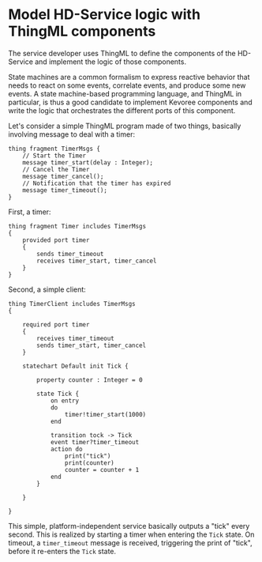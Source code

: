 # Model HD-Service logic with ThingML components

The service developer uses ThingML to define the components of the HD-Service and implement the logic of those components.

State machines are a common formalism to express reactive behavior that needs to react on some events, correlate events, and produce some new events. A state machine-based programming language, and ThingML in particular, is thus a good candidate to implement Kevoree components and write the logic that orchestrates the different ports of this component.

Let's consider a simple ThingML program made of two things, basically involving message to deal with a timer:

```
thing fragment TimerMsgs {
	// Start the Timer
	message timer_start(delay : Integer);
	// Cancel the Timer
	message timer_cancel();
	// Notification that the timer has expired
	message timer_timeout();
}
```

First, a timer:
```
thing fragment Timer includes TimerMsgs
{
	provided port timer
    {
		sends timer_timeout
		receives timer_start, timer_cancel
	}
}
```

Second, a simple client:
```
thing TimerClient includes TimerMsgs
{

	required port timer
    {
		receives timer_timeout
		sends timer_start, timer_cancel
	}

    statechart Default init Tick {

        property counter : Integer = 0

        state Tick {
            on entry
            do
                timer!timer_start(1000)
            end

            transition tock -> Tick
            event timer?timer_timeout
            action do
                print("tick")
                print(counter)
                counter = counter + 1
            end
        }

    }

}
```

This simple, platform-independent service basically outputs a "tick" every second. This is realized by starting a timer when entering the `Tick` state. On timeout, a `timer_timeout` message is received, triggering the print of "tick", before it re-enters the `Tick` state.
